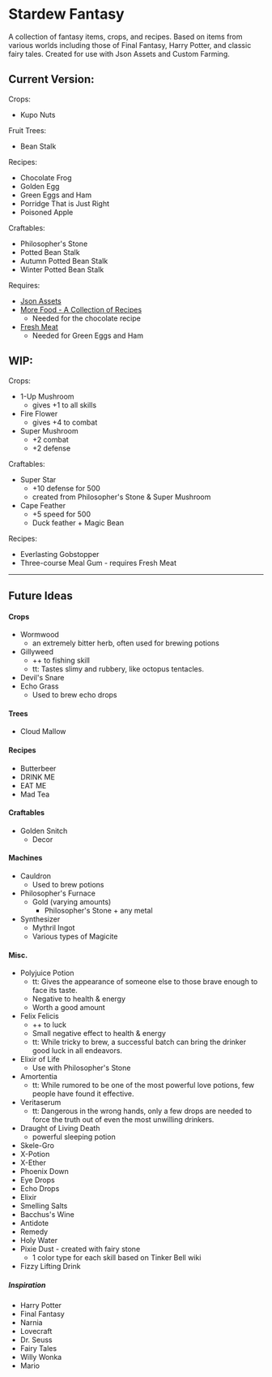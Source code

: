 # Stardew Fantasy

A collection of fantasy items, crops, and recipes.
Based on items from various worlds including those
of Final Fantasy, Harry Potter, and classic fairy tales. Created for use with Json Assets and Custom Farming.


## Current Version:
Crops:
- Kupo Nuts

Fruit Trees:
- Bean Stalk

Recipes:
- Chocolate Frog
- Golden Egg
- Green Eggs and Ham
- Porridge That is Just Right
- Poisoned Apple

Craftables:
- Philosopher's Stone
- Potted Bean Stalk
- Autumn Potted Bean Stalk
- Winter Potted Bean Stalk

Requires:
- [Json Assets](https://www.nexusmods.com/stardewvalley/mods/1720)
- [More Food - A Collection of Recipes](https://www.nexusmods.com/stardewvalley/mods/1670)
    - Needed for the chocolate recipe
- [Fresh Meat](https://rd.nexusmods.com/stardewvalley/mods/1721)
    - Needed for Green Eggs and Ham


## WIP:

Crops:
- 1-Up Mushroom
    - gives +1 to all skills
- Fire Flower
    - gives +4 to combat
- Super Mushroom
    - +2 combat
    - +2 defense

Craftables:     
- Super Star
    - +10 defense for 500
    - created from Philosopher's Stone & Super Mushroom
- Cape Feather
    - +5 speed for 500
    - Duck feather + Magic Bean

Recipes:
- Everlasting Gobstopper
- Three-course Meal Gum - requires Fresh Meat



------------------------------------
## Future Ideas
#### Crops
- Wormwood
  - an extremely bitter herb, often used for brewing potions
- Gillyweed
    - ++ to fishing skill
    - tt: Tastes slimy and rubbery, like octopus tentacles.
- Devil's Snare
- Echo Grass
  - Used to brew echo drops

#### Trees
  - Cloud Mallow

#### Recipes
- Butterbeer
- DRINK ME
- EAT ME
- Mad Tea

#### Craftables
- Golden Snitch
    - Decor

#### Machines
- Cauldron
  - Used to brew potions
- Philosopher's Furnace
    - Gold (varying amounts)
        - Philosopher's Stone + any metal
- Synthesizer
  - Mythril Ingot
  - Various types of Magicite

#### Misc.
  - Polyjuice Potion
    - tt: Gives the appearance of someone else to those brave enough to face its taste.
    - Negative to health & energy
    - Worth a good amount
  - Felix Felicis
    - ++ to luck
    - Small negative effect to health & energy
    - tt: While tricky to brew, a successful batch can bring the drinker good luck in all endeavors.
  - Elixir of Life
    - Use with Philosopher's Stone
  - Amortentia
    - tt: While rumored to be one of the most powerful love potions, few people have found it effective.
  - Veritaserum
    - tt: Dangerous in the wrong hands, only a few drops are needed to force the truth out of even the most unwilling drinkers.
  - Draught of Living Death
    - powerful sleeping potion
  - Skele-Gro  
  - X-Potion
  - X-Ether
  - Phoenix Down
  - Eye Drops
  - Echo Drops
  - Elixir
  - Smelling Salts
  - Bacchus's Wine
  - Antidote
  - Remedy
  - Holy Water
  - Pixie Dust - created with fairy stone
    - 1 color type for each skill based on Tinker Bell wiki
  - Fizzy Lifting Drink  

##### Inspiration
- Harry Potter
- Final Fantasy
- Narnia
- Lovecraft
- Dr. Seuss
- Fairy Tales
- Willy Wonka
- Mario
